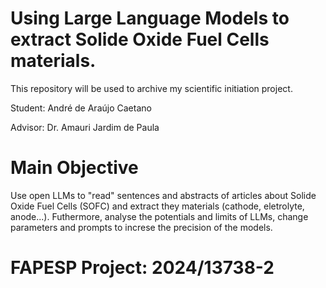 # Using Large Language Models to extract Solide Oxide Fuel Cells materials.

This repository will be used to archive my scientific initiation project.

Student: André de Araújo Caetano

Advisor: Dr. Amauri Jardim de Paula

# Main Objective

Use open LLMs to "read" sentences and abstracts of articles about Solide Oxide Fuel Cells (SOFC) and extract they materials (cathode, eletrolyte, anode...). Futhermore, analyse the potentials and limits of LLMs, change parameters and prompts to increse the precision of the models.

# FAPESP Project: 2024/13738-2
